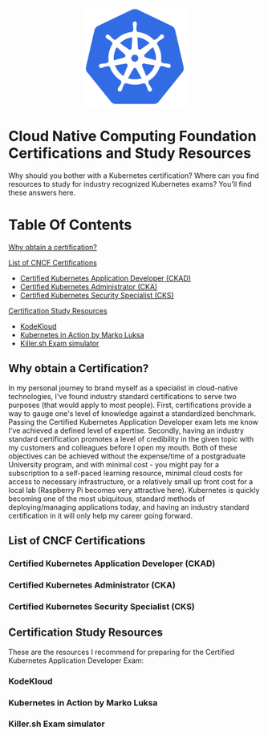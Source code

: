 <p align="center">
  <img height="200" title="Kubernetes Logo" src="images/k8s_logo_with_border.png">
</p>

# Cloud Native Computing Foundation Certifications and Study Resources

Why should you bother with a Kubernetes certification? Where can you find resources to study for industry recognized Kubernetes exams? You'll find these answers here.


# Table Of Contents
[Why obtain a certification?](#why-obtain-a-certification)

[List of CNCF Certifications](#why-obtain-a-certification)

* [Certified Kubernetes Application Developer (CKAD)](#certified-kubernetes-application-developer-ckad)
* [Certified Kubernetes Administrator (CKA)](#certified-kubernetes-administrator-cka)
* [Certified Kubernetes Security Specialist (CKS)](#certified-kubernetes-security-specialist-cks)

[Certification Study Resources](#certification-study-resources)

* [KodeKloud](#kodekloud)
* [Kubernetes in Action by Marko Luksa](#kubernetes-in-action-by-marko-luksa)
* [Killer.sh Exam simulator](#killersh-exam-simulator)
<!-- - [Variables](#variables)
  * [default-vars.yml](#default-variables)
  * [linux_users.yml](#linux-users)
- [Credentials](#credentials)
  * [gmail_creds.yml](#gmail-credentials)
  * [redhat-activation-key.yml](#redhat-activation-key)
  * [snow_creds.yml](#servicenow-credentials)
  * [tower_creds.yml](#tower-credentials)
  * [vault_creds.yml](#hashicorp-vault-credentials) -->

## Why obtain a Certification?

In my personal journey to brand myself as a specialist in cloud-native technologies, I've found industry standard certifications to serve two purposes (that would apply to most people). First, certifications provide a way to gauge one's level of knowledge against a standardized benchmark. Passing the Certified Kubernetes Application Developer exam lets me know I've achieved a defined level of expertise. Secondly, having an industry standard certification promotes a level of credibility in the given topic with my customers and colleagues before I open my mouth. Both of these objectives can be achieved without the expense/time of a postgraduate University program, and with minimal cost - you might pay for a subscription to a self-paced learning resource, minimal cloud costs for access to necessary infrastructure, or a relatively small up front cost for a local lab (Raspberry Pi becomes very attractive here). Kubernetes is quickly becoming one of the most ubiquitous, standard methods of deploying/managing applications today, and having an industry standard certification in it will only help my career going forward.

## List of CNCF Certifications

### Certified Kubernetes Application Developer (CKAD)

### Certified Kubernetes Administrator (CKA)

### Certified Kubernetes Security Specialist (CKS)

## Certification Study Resources

These are the resources I recommend for preparing for the Certified Kubernetes Application Developer Exam:

### KodeKloud

### Kubernetes in Action by Marko Luksa

### Killer.sh Exam simulator
